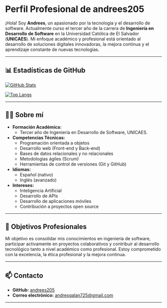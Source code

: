 # Perfil Profesional de andrees205

¡Hola! Soy **Andrees**, un apasionado por la tecnología y el desarrollo de software. Actualmente curso el tercer año de la carrera de **Ingeniería en Desarrollo de Software** en la Universidad Católica de El Salvador (**UNICAES**). Mi enfoque académico y profesional está orientado al desarrollo de soluciones digitales innovadoras, la mejora continua y el aprendizaje constante de nuevas tecnologías.

---

## 📊 Estadísticas de GitHub

[![GitHub Stats](https://github-readme-stats.vercel.app/api?username=andrees205&show_icons=true&theme=default&hide_title=true)](https://github.com/andrees205)

[![Top Langs](https://github-readme-stats.vercel.app/api/top-langs/?username=andrees205&layout=compact&theme=default)](https://github.com/andrees205)

---

## 👨‍💻 Sobre mí

- **Formación Académica:** 
  - Tercer año de Ingeniería en Desarrollo de Software, UNICAES.
- **Competencias Técnicas:**
  - Programación orientada a objetos
  - Desarrollo web (Front-end y Back-end)
  - Bases de datos relacionales y no relacionales
  - Metodologías ágiles (Scrum)
  - Herramientas de control de versiones (Git y GitHub)
- **Idiomas:** 
  - Español (nativo)
  - Inglés (avanzado)
- **Intereses:**
  - Inteligencia Artificial
  - Desarrollo de APIs
  - Desarrollo de aplicaciones móviles
  - Contribución a proyectos open source

---

## 🚀 Objetivos Profesionales

Mi objetivo es consolidar mis conocimientos en ingeniería de software, participar activamente en proyectos colaborativos y contribuir al desarrollo tecnológico tanto a nivel académico como profesional. Estoy comprometido con la excelencia, la ética profesional y la mejora continua.

---

## 📫 Contacto

- **GitHub:** [andrees205](https://github.com/andrees205)
- **Correo electrónico:** andresgalan725@gmail.com

---
